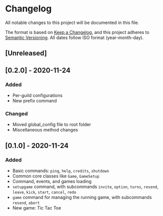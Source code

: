 # Changelog
All notable changes to this project will be documented in this file.

The format is based on [Keep a Changelog](https://keepachangelog.com/en/1.0.0/), and this project adheres to [Semantic Versioning](https://semver.org/spec/v2.0.0.html). All dates follow ISO format (year-month-day).

## [Unreleased]

## [0.2.0] - 2020-11-24
### Added
- Per-guild configurations
- New prefix command
### Changed
- Moved global_config file to root folder
- Miscellaneous method changes

## [0.1.0] - 2020-11-24
### Added
- Basic commands: `ping`, `help`, `credits`, `shutdown`
- Common core classes like `Game`, `GameSetup`
- Command, events, and games loading
- `setupgame` command, with subcommands `invite`, `option`, `turns`, `resend`, `leave`, `kick`, `start`, `cancel`, `redo`
- `game` command for managing the running game, with subcommands `resend`, `abort`
- New game: Tic Tac Toe

